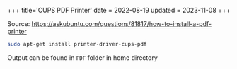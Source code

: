 +++
title='CUPS PDF Printer'
date = 2022-08-19
updated = 2023-11-08
+++

Source: <https://askubuntu.com/questions/81817/how-to-install-a-pdf-printer>

```sh
sudo apt-get install printer-driver-cups-pdf
```

Output can be found in `PDF` folder in home directory
